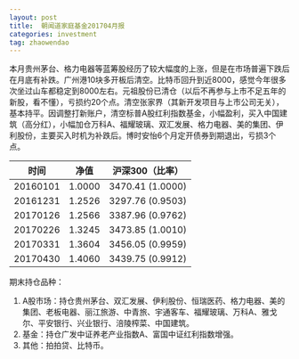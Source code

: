 ```yaml
---
layout: post
title:  朝闻道家庭基金201704月报
categories: investment
tag: zhaowendao
---
```

本月贵州茅台、格力电器等蓝筹股经历了较大幅度的上涨，但是在市场普遍下跌后在月底有补跌。广州港10块多开板后清空。比特币回升到近8000，感觉今年很多次坐过山车都稳定到8000左右。元祖股份已清仓（以后不再参与上市不足五年的新股，看不懂），亏损约20个点。清空张家界（其新开发项目与上市公司无关），基本持平。因调整打新账户，清空标普A股红利指数基金，小幅盈利，买入中国建筑（高分红），小幅加仓万科A、福耀玻璃、双汇发展、格力电器、美的集团、伊利股份，主要买入时机为补跌后。博时安怡6个月定开债券到期退出，亏损3个点。

| 时间       | 净值     | 沪深300（比率）        |
| -------- | ------ | ---------------- |
| 20160101 | 1.0000 | 3470.41 (1.0000) |
| 20161231 | 1.2526 | 3297.76 (0.9503) |
| 20170126 | 1.2566 | 3387.96 (0.9762) |
| 20170226 | 1.3245 | 3473.85 (1.0010) |
| 20170331 | 1.3604 | 3456.05 (0.9959) |
| 20170430 | 1.4060 | 3439.75 (0.9912) |

期末持仓品种：

1. A股市场：持仓贵州茅台、双汇发展、伊利股份、恒瑞医药、格力电器、美的集团、老板电器、丽江旅游、中青旅、宇通客车、福耀玻璃、万科A、雅戈尔、平安银行、兴业银行、涪陵榨菜、中国建筑。
2. 基金：持仓广发中证养老产业指数A、富国中证红利指数增强。
3. 其他：拍拍贷、比特币。


